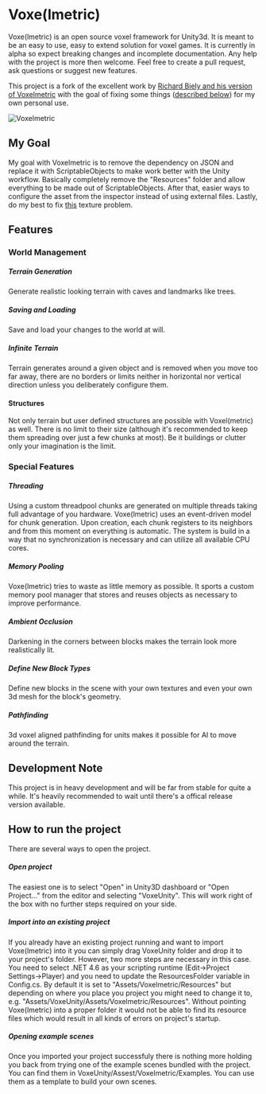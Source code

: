 # Voxe(lmetric)

Voxe(lmetric) is an open source voxel framework for Unity3d. It is meant to be an easy to use, easy to extend solution for voxel games. It is currently in alpha so expect breaking changes and incomplete documentation. Any help with the project is more then welcome. Feel free to create a pull request, ask questions or suggest new features.

This project is a fork of the excellent work by [Richard Biely and his version of Voxelmetric](https://github.com/richardbiely/Voxelmetric) with the goal of fixing some things ([described below](https://github.com/Hertzole/Voxelmetric#my-goal)) for my own personal use. 

![Voxelmetric](https://github.com/richardbiely/Voxelmetric/blob/alpha_3/voxelmetric.jpg)

## My Goal
My goal with Voxelmetric is to remove the dependency on JSON and replace it with ScriptableObjects to make work better with the Unity workflow. Basically completely remove the "Resources" folder and allow everything to be made out of ScriptableObjects. After that, easier ways to configure the asset from the inspector instead of using external files.
Lastly, do my best to fix [this](https://i.imgur.com/qqwJQW8.png) texture problem.

## Features

### World Management

##### Terrain Generation
Generate realistic looking terrain with caves and landmarks like trees.

##### Saving and Loading
Save and load your changes to the world at will.

##### Infinite Terrain
Terrain generates around a given object and is removed when you move too far away, there are no borders or limits neither in horizontal nor vertical direction unless you deliberately configure them.

#### Structures
Not only terrain but user defined structures are possible with Voxel(metric) as well. There is no limit to their size (although it's recommended to keep them spreading over just a few chunks at most). Be it buildings or clutter only your imagination is the limit.

### Special Features

##### Threading
Using a custom threadpool chunks are generated on multiple threads taking full advantage of you hardware. Voxe(lmetric) uses an event-driven model for chunk generation. Upon creation, each chunk registers to its neighbors and from this moment on everything is automatic. The system is build in a way that no synchronization is necessary and can utilize all available CPU cores.

##### Memory Pooling
Voxe(lmetric) tries to waste as little memory as possible. It sports a custom memory pool manager that stores and reuses objects as necessary to improve performance.

##### Ambient Occlusion
Darkening in the corners between blocks makes the terrain look more realistically lit.

##### Define New Block Types
Define new blocks in the scene with your own textures and even your own 3d mesh for the block's geometry.

##### Pathfinding
3d voxel aligned pathfinding for units makes it possible for AI to move around the terrain.

## Development Note
This project is in heavy development and will be far from stable for quite a while. It's heavily recommended to wait until there's a offical release version available.

## How to run the project
There are several ways to open the project.

##### Open project
The easiest one is to select "Open" in Unity3D dashboard or "Open Project..." from the editor and selecting "VoxeUnity". This will work right of the box with no further steps required on your side.

##### Import into an existing project
If you already have an existing project running and want to import Voxe(lmetric) into it you can simply drag VoxeUnity folder and drop it to your project's folder. However, two more steps are necessary in this case. You need to select .NET 4.6 as your scripting runtime (Edit->Project Settings->Player) and you need to update the ResourcesFolder variable in Config.cs. By default it is set to "Assets/Voxelmetric/Resources" but depending on where you place you project you might need to change it to, e.g. "Assets/VoxeUnity/Assets/Voxelmetric/Resources". Without pointing Voxe(lmetric) into a proper folder it would not be able to find its resource files which would result in all kinds of errors on project's startup.

##### Opening example scenes
Once you imported your project successfuly there is nothing more holding you back from trying one of the example scenes bundled with the project. You can find them in VoxeUnity/Assest/Voxelmetric/Examples. You can use them as a template to build your own scenes.

